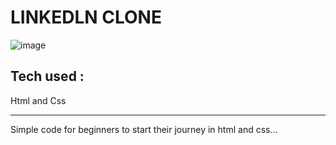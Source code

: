 # LINKEDLN CLONE

![image](https://github.com/user-attachments/assets/d3423e16-873d-4452-81c3-0483c9bad8d1)

## Tech used : 
Html and Css

---
Simple code for beginners to start their journey in html and css...
